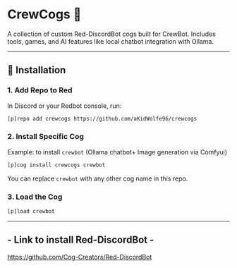 # CrewCogs 🔧
A collection of custom Red-DiscordBot cogs built for CrewBot. Includes tools, games, and AI features like local chatbot integration with Ollama.

---

## 🚀 Installation

### 1. Add Repo to Red
In Discord or your Redbot console, run:

```bash
[p]repo add crewcogs https://github.com/aKidWolfe96/crewcogs
```

### 2. Install Specific Cog
Example: to install `crewbot` (Ollama chatbot+ Image generation via Comfyui)

```bash
[p]cog install crewcogs crewbot
```

You can replace `crewbot` with any other cog name in this repo.

### 3. Load the Cog

```bash
[p]load crewbot
```
---

## - Link to install Red-DiscordBot -
https://github.com/Cog-Creators/Red-DiscordBot
